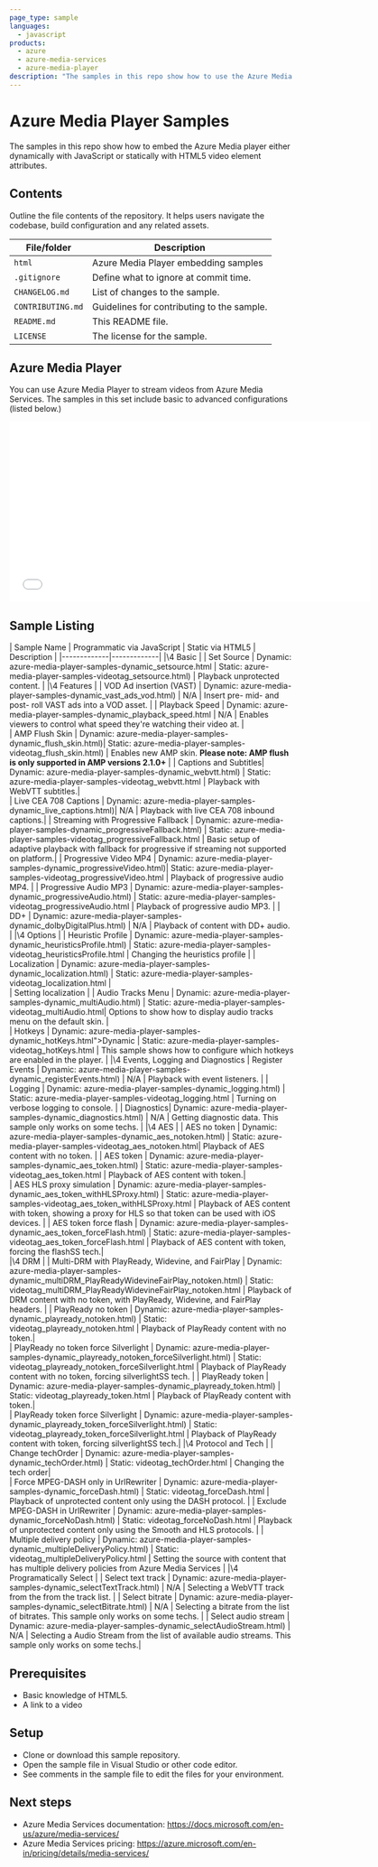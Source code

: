 ```yaml
---
page_type: sample
languages:
  - javascript
products:
  - azure
  - azure-media-services
  - azure-media-player
description: "The samples in this repo show how to use the Azure Media Player in multiple scenarios."  
---
```

 
# Azure Media Player Samples

The samples in this repo show how to embed the Azure Media player either dynamically with JavaScript or statically with HTML5 video element attributes.

## Contents

Outline the file contents of the repository. It helps users navigate the codebase, build configuration and any related assets.

| File/folder       | Description                                |
|-------------------|--------------------------------------------|
| `html`            | Azure Media Player embedding samples       |
| `.gitignore`      | Define what to ignore at commit time.      |
| `CHANGELOG.md`    | List of changes to the sample.             |
| `CONTRIBUTING.md` | Guidelines for contributing to the sample. |
| `README.md`       | This README file.                          |
| `LICENSE`         | The license for the sample.                |

## Azure Media Player

You can use Azure Media Player to stream videos from Azure Media Services. The samples in this set include basic to advanced configurations (listed below.)

<iframe src="html/azure-media-player--samples-dynamic_setsource.html" width="640" height="320" allowFullScreen="true" frameBorder="0"></iframe>

## Sample Listing

| Sample Name | Programmatic via JavaScript | Static via HTML5 | Description |
|-------------|-------------|
|\4 Basic |
| Set Source | Dynamic: azure-media-player-samples-dynamic_setsource.html | Static: azure-media-player-samples-videotag_setsource.html) | Playback unprotected content. |
|\4 Features |
| VOD Ad insertion (VAST) | Dynamic: azure-media-player-samples-dynamic_vast_ads_vod.html) | N/A | Insert pre- mid- and post- roll VAST ads into a VOD asset. |
| Playback Speed | Dynamic: azure-media-player-samples-dynamic_playback_speed.html | N/A |  Enables viewers to control what speed they're watching their video at. |  
| AMP Flush Skin | Dynamic: azure-media-player-samples-dynamic_flush_skin.html)| Static: azure-media-player-samples-videotag_flush_skin.html) | Enables new AMP skin. **Please note: AMP flush is only supported in AMP versions 2.1.0+** |
| Captions and Subtitles| Dynamic: azure-media-player-samples-dynamic_webvtt.html) | Static: azure-media-player-samples-videotag_webvtt.html | Playback with WebVTT subtitles.|  
| Live CEA 708 Captions | Dynamic: azure-media-player-samples-dynamic_live_captions.html)| N/A | Playback with live CEA 708 inbound captions.|
| Streaming with Progressive Fallback | Dynamic: azure-media-player-samples-dynamic_progressiveFallback.html) | Static: azure-media-player-samples-videotag_progressiveFallback.html | Basic setup of adaptive playback with fallback for progressive if streaming not supported on platform.|
| Progressive Video MP4 | Dynamic: azure-media-player-samples-dynamic_progressiveVideo.html)| Static: azure-media-player-samples-videotag_progressiveVideo.html | Playback of progressive audio MP4. |
| Progressive Audio MP3 | Dynamic: azure-media-player-samples-dynamic_progressiveAudio.html) | Static: azure-media-player-samples-videotag_progressiveAudio.html | Playback of progressive audio MP3. |
| DD+ | Dynamic: azure-media-player-samples-dynamic_dolbyDigitalPlus.html) | N/A | Playback of content with DD+ audio. |
|\4 Options |
| Heuristic Profile | Dynamic: azure-media-player-samples-dynamic_heuristicsProfile.html) | Static: azure-media-player-samples-videotag_heuristicsProfile.html | Changing the heuristics profile |
| Localization | Dynamic: azure-media-player-samples-dynamic_localization.html) | Static: azure-media-player-samples-videotag_localization.html |  
| Setting localization |
| Audio Tracks Menu | Dynamic: azure-media-player-samples-dynamic_multiAudio.html) | Static: azure-media-player-samples-videotag_multiAudio.html| Options to show how to display audio tracks menu on the default skin. |  
| Hotkeys | Dynamic: azure-media-player-samples-dynamic_hotKeys.html">Dynamic </a> | Static: azure-media-player-samples-videotag_hotKeys.html | This sample shows how to configure which hotkeys are enabled in the player. |
|\4 Events, Logging and Diagnostics
| Register Events | Dynamic: azure-media-player-samples-dynamic_registerEvents.html) | N/A | Playback with event listeners. | 
| Logging | Dynamic: azure-media-player-samples-dynamic_logging.html) | Static: azure-media-player-samples-videotag_logging.html | Turning on verbose logging to console. |
| Diagnostics| Dynamic: azure-media-player-samples-dynamic_diagnostics.html) | N/A | Getting diagnostic data. This sample only works on some techs. |
|\4 AES |
| AES no token | Dynamic: azure-media-player-samples-dynamic_aes_notoken.html) | Static: azure-media-player-samples-videotag_aes_notoken.html| Playback of AES content with no token. |
| AES token | Dynamic: azure-media-player-samples-dynamic_aes_token.html) | Static: azure-media-player-samples-videotag_aes_token.html | Playback of AES content with token.|  
| AES HLS proxy simulation | Dynamic: azure-media-player-samples-dynamic_aes_token_withHLSProxy.html) | Static: azure-media-player-samples-videotag_aes_token_withHLSProxy.html | Playback of AES content with token, showing a proxy for HLS so that token can be used with iOS devices. |
| AES token force flash | Dynamic: azure-media-player-samples-dynamic_aes_token_forceFlash.html) | Static: azure-media-player-samples-videotag_aes_token_forceFlash.html | Playback of AES content with token, forcing the flashSS tech.|  
|\4 DRM |
| Multi-DRM with PlayReady, Widevine, and FairPlay | Dynamic: azure-media-player-samples-dynamic_multiDRM_PlayReadyWidevineFairPlay_notoken.html) | Static: videotag_multiDRM_PlayReadyWidevineFairPlay_notoken.html | Playback of DRM content with no token, with PlayReady, Widevine, and FairPlay headers. |
| PlayReady no token | Dynamic: azure-media-player-samples-dynamic_playready_notoken.html) | Static: videotag_playready_notoken.html | Playback of PlayReady content with no token.|  
| PlayReady no token force Silverlight | Dynamic: azure-media-player-samples-dynamic_playready_notoken_forceSilverlight.html) | Static: videotag_playready_notoken_forceSilverlight.html | Playback of PlayReady content with no token, forcing silverlightSS tech. |
| PlayReady token | Dynamic: azure-media-player-samples-dynamic_playready_token.html) | Static: videotag_playready_token.html | Playback of PlayReady content with token.|  
| PlayReady token force Silverlight | Dynamic: azure-media-player-samples-dynamic_playready_token_forceSilverlight.html) | Static: videotag_playready_token_forceSilverlight.html | Playback of PlayReady content with token, forcing silverlightSS tech.|
|\4 Protocol and Tech |
| Change techOrder | Dynamic: azure-media-player-samples-dynamic_techOrder.html) | Static: videotag_techOrder.html | Changing the tech order|  
| Force MPEG-DASH only in UrlRewriter | Dynamic: azure-media-player-samples-dynamic_forceDash.html) | Static: videotag_forceDash.html | Playback of unprotected content only using the DASH protocol. |
| Exclude MPEG-DASH in UrlRewriter | Dynamic: azure-media-player-samples-dynamic_forceNoDash.html) | Static: videotag_forceNoDash.html | Playback of unprotected content only using the Smooth and HLS protocols. |
| Multiple delivery policy | Dynamic: azure-media-player-samples-dynamic_multipleDeliveryPolicy.html) | Static: videotag_multipleDeliveryPolicy.html | Setting the source with content that has multiple delivery policies from Azure Media Services |
|\4 Programatically Select |
| Select text track | Dynamic: azure-media-player-samples-dynamic_selectTextTrack.html) | N/A | Selecting a WebVTT track from the from the track list. |
| Select bitrate | Dynamic: azure-media-player-samples-dynamic_selectBitrate.html) | N/A | Selecting a bitrate from the list of bitrates. This sample only works on some techs. |
| Select audio stream | Dynamic: azure-media-player-samples-dynamic_selectAudioStream.html) | N/A | Selecting a Audio Stream from the list of available audio streams. This sample only works on some techs.|

## Prerequisites

- Basic knowledge of HTML5.
- A link to a video

## Setup

- Clone or download this sample repository.
- Open the sample file in Visual Studio or other code editor.
- See comments in the sample file to edit the files for your environment.

## Next steps

- Azure Media Services documentation: https://docs.microsoft.com/en-us/azure/media-services/
- Azure Media Services pricing: https://azure.microsoft.com/en-in/pricing/details/media-services/